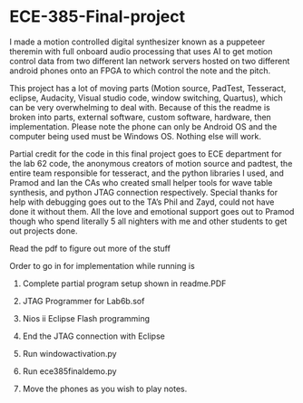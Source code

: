 # ECE-385-Final-project
I made a motion controlled digital synthesizer known as a puppeteer theremin with full onboard audio processing that uses AI to get motion control data from two different lan network servers hosted on two different android phones onto an FPGA to which control the note and the pitch.

This project has a lot of moving parts (Motion source, PadTest, Tesseract, eclipse, Audacity, Visual studio code, window switching, Quartus), which can be very overwhelming to deal with. Because of this the readme is broken into parts, external software, custom software, hardware, then implementation. Please note the phone can only be Android OS and the computer being used must be Windows OS. Nothing else will work.

Partial credit for the code in this final project goes to ECE department for the lab 62 code, the anonymous creators of motion source and padtest, the entire team responsible for tesseract, and the python  libraries I used, and Pramod and Ian the CAs who created small helper tools for wave table synthesis,  and python JTAG connection respectively. Special thanks for help with debugging goes out to the TA’s Phil and Zayd, could not have done it without them. All the  love and emotional support goes out to Pramod though who spend literally 5 all nighters with me and other students to get out projects done.

Read the pdf to figure out more of the stuff

Order to go in for implementation while running is

1. Complete partial program setup shown in readme.PDF

2. JTAG Programmer for Lab6b.sof

3. Nios ii Eclipse Flash programming

4. End the JTAG connection with Eclipse

5. Run windowactivation.py

6. Run ece385finaldemo.py

7. Move the phones as you wish to play notes.

